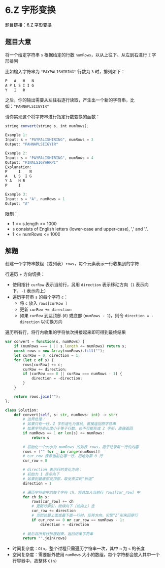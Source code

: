 # 6.Z 字形变换

题目链接：[6.Z 字形变换](https://leetcode.cn/problems/zigzag-conversion/)

## 题目大意

将一个给定字符串 `s` 根据给定的行数 `numRows`，以从上往下、从左到右进行 `Z` 字形排列

比如输入字符串为 `"PAYPALISHIRING"` 行数为 `3` 时，排列如下：

```js
P   A   H   N
A P L S I I G
Y   I   R
```

之后，你的输出需要从左往右逐行读取，产生出一个新的字符串，比如：`"PAHNAPLSIIGYIR"`

请你实现这个将字符串进行指定行数变换的函数：

```js
string convert(string s, int numRows);
```

```js
Example 1:
Input: s = "PAYPALISHIRING", numRows = 3
Output: "PAHNAPLSIIGYIR"

Example 2:
Input: s = "PAYPALISHIRING", numRows = 4
Output: "PINALSIGYAHRPI"
Explanation:
P     I    N
A   L S  I G
Y A   H R
P     I

Example 3:
Input: s = "A", numRows = 1
Output: "A"
```

限制：
- 1 <= s.length <= 1000
- s consists of English letters (lower-case and upper-case), ',' and '.'.
- 1 <= numRows <= 1000

## 解题

创建一个字符串数组（或列表）`rows`，每个元素表示一行收集到的字符

行遍历 + 方向切换：
- 使用指针 `curRow` 表示当前行，另用 `direction` 表示移动方向（`1` 表示向下，`-1` 表示向上）
- 遍历字符串 `s` 的每个字符 `c`：
  - 将 `c` 放入 `rows[curRow ]`
  - 更新 `curRow += direction`
  - 如果 `curRow` 到达顶部 (`0`) 或底部 (`numRows - 1`)，则令 `direction = -direction` 以切换方向

遍历所有行，将行内收集的字符依次拼接起来即可得到最终结果

```js
var convert = function(s, numRows) {
    if (numRows === 1 || s.length <= numRows) return s;
    const rows = new Array(numRows).fill("");
    let curRow = 0, direction = 1;
    for (let c of s) {
        rows[curRow] += c;
        curRow += direction;
        if (curRow === 0 || curRow === numRows - 1) {
            direction = -direction;
        }
    }

    return rows.join("");
};
```
```python
class Solution:
    def convert(self, s: str, numRows: int) -> str:
        # 边界处理：
        # 如果只有一行，Z 字形退化为直线，直接返回原字符串
        # 如果字符串长度小于等于行数，也不可能形成 Z 字形，直接返回
        if numRows == 1 or len(s) <= numRows:
            return s
        
        # 初始化一个大小为 numRows 的列表 rows，用于记录每一行的内容
        rows = ["" for _ in range(numRows)]
        # cur_row 表示当前在哪一行，初始为第 0 行
        cur_row = 0

        # direction 表示行的变化方向：
        # 初始为 1 表示向下
        # 如果到最底部或顶部，取反来实现“折返”
        direction = 1

        # 遍历字符串中的每个字符 ch，将其加入当前行 rows[cur_row] 中
        for ch in s:
            rows[cur_row] += ch
            # 更新行索引，继续向下（或向上）走
            cur_row += direction
            # 当到达最上面或最下面一行时，反转方向，实现“Z”形来回穿行
            if cur_row == 0 or cur_row == numRows - 1:
                direction = -direction
        
        # 最后将所有行拼接起来，返回结果字符串
        return "".join(rows)
```

- 时间复杂度：`O(n`，整个过程只需遍历字符串一次，其中 `n` 为 `s` 的长度
- 空间复杂度：需要额外使用 `numRows` 大小的数组，每个字符都会放入其中一个行容器中，故整体 `O(n)`